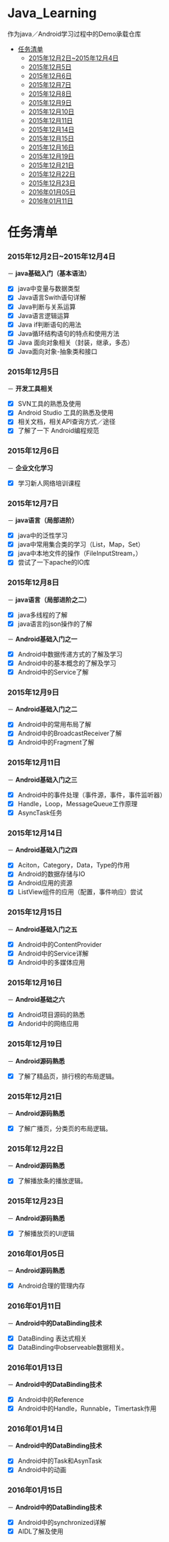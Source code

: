 ﻿# Java_Learning
作为java／Android学习过程中的Demo承载仓库


* [任务清单](#Title)
    * [2015年12月2日~2015年12月4日](#20151202)
    * [2015年12月5日](#20151205)
    * [2015年12月6日](#20151206)
    * [2015年12月7日](#20151207)
    * [2015年12月8日](#20151208)
    * [2015年12月9日](#20151209)
    * [2015年12月10日](#20151210)
    * [2015年12月11日](#20151211)
    * [2015年12月14日](#20151214)
    * [2015年12月15日](#20151215)
    * [2015年12月16日](#20151216)
    * [2015年12月19日](#20151219)
    * [2015年12月21日](#20151221)
    * [2015年12月22日](#20151222)
    * [2015年12月23日](#20151223)
    * [2016年01月05日](#20160105)
    * [2016年01月11日](#20160111)


# <a name="Title"/>任务清单
### <a name="20151202"/> 2015年12月2日~2015年12月4日
－ **java基础入门（基本语法）**
- [x] java中变量与数据类型
- [x] Java语言Swith语句详解
- [x] Java判断与关系运算
- [x] Java语言逻辑运算
- [x] Java if判断语句的用法
- [x] Java循环结构语句的特点和使用方法
- [x] Java 面向对象相关（封装，继承，多态）
- [x] Java面向对象-抽象类和接口

### <a name="20151205"/> 2015年12月5日
－ **开发工具相关**
- [x] SVN工具的熟悉及使用
- [x] Android Studio 工具的熟悉及使用
- [x] 相关文档，相关API查询方式／途径
- [x] 了解了一下 Android编程规范

### <a name="20151206"/> 2015年12月6日
－ **企业文化学习**
- [x] 学习新人网络培训课程

### <a name="20151207"/> 2015年12月7日
－ **java语言（局部进阶）**
- [x] java中的泛性学习
- [x] java中常用集合类的学习（List，Map，Set）
- [x] java中本地文件的操作（FileInputStream，）
- [x] 尝试了一下apache的IO库

### <a name="20151208"/> 2015年12月8日
－ **java语言（局部进阶之二）**
- [x] java多线程的了解
- [x] java语言的json操作的了解

－ **Android基础入门之一**
- [x] Android中数据传递方式的了解及学习
- [x] Android中的基本概念的了解及学习
- [x] Android中的Service了解

### <a name="20151209"/> 2015年12月9日
－ **Android基础入门之二**
- [x] Android中的常用布局了解
- [x] Android中的BroadcastReceiver了解
- [x] Android中的Fragment了解

### <a name="20151211"/> 2015年12月11日
－ **Android基础入门之三**
- [x] Android中的事件处理（事件源，事件，事件监听器）
- [x] Handle，Loop，MessageQueue工作原理
- [x] AsyncTask任务

### <a name="20151214"/> 2015年12月14日
－ **Android基础入门之四**
- [x] Aciton，Category，Data，Type的作用
- [x] Android的数据存储与IO
- [x] Android应用的资源
- [x] ListView组件的应用（配置，事件响应）尝试

### <a name="20151215"/> 2015年12月15日
－ **Android基础入门之五**
- [x] Android中的ContentProvider
- [x] Android中的Service详解
- [x] Android中的多媒体应用

### <a name="20151216"/> 2015年12月16日
－ **Android基础之六**
- [x] Android项目源码的熟悉
- [x] Andorid中的网络应用

### <a name="20151219"/> 2015年12月19日
－ **Android源码熟悉**
- [x] 了解了精品页，排行榜的布局逻辑。

### <a name="20151221"/> 2015年12月21日
－ **Android源码熟悉**
- [x] 了解广播页，分类页的布局逻辑。

### <a name="20151222"/> 2015年12月22日
－ **Android源码熟悉**
- [x] 了解播放条的播放逻辑。

### <a name="20151223"/> 2015年12月23日
－ **Android源码熟悉**
- [x] 了解播放页的UI逻辑

### <a name="20160105"/> 2016年01月05日
－ **Android源码熟悉**
- [x] Android合理的管理内存

### <a name="20160111"/> 2016年01月11日
－ **Android中的DataBinding技术**
- [x] DataBinding 表达式相关
- [x] DataBinding中observeable数据相关。

### <a name="20160113"/> 2016年01月13日
－ **Android中的DataBinding技术**
- [x] Android中的Reference
- [x] Android中的Handle，Runnable，Timertask作用

### <a name="20160114"/> 2016年01月14日
－ **Android中的DataBinding技术**
- [x] Android中的Task和AsynTask
- [x] Android中的动画

### <a name="20160115"/> 2016年01月15日
－ **Android中的DataBinding技术**
- [x] Android中的synchronized详解
- [x] AIDL了解及使用

